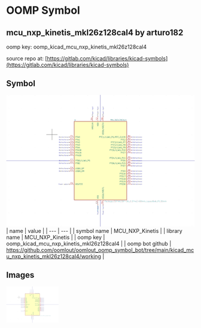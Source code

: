 # OOMP Symbol  
## mcu_nxp_kinetis_mkl26z128cal4  by arturo182  
  
oomp key: oomp_kicad_mcu_nxp_kinetis_mkl26z128cal4  
  
source repo at: [https://gitlab.com/kicad/libraries/kicad-symbols](https://gitlab.com/kicad/libraries/kicad-symbols)  
## Symbol  
  
[![working.png](working_600.png)](working.png)  
| name | value | 
| --- | --- | 
| symbol name | MCU_NXP_Kinetis | 
| library name | MCU_NXP_Kinetis | 
| oomp key | oomp_kicad_mcu_nxp_kinetis_mkl26z128cal4 | 
| oomp bot github | https://github.com/oomlout/oomlout_oomp_symbol_bot/tree/main/kicad_mcu_nxp_kinetis_mkl26z128cal4/working | 
## Images  
  
[![working.png](working_140.png)](working.png)  
